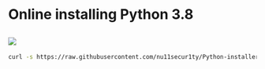 # Online installing Python 3.8
![](https://github.com/nu11secur1ty/Kali-Linux/blob/master/2019.4/Python3.8.0/shot/Screenshot%20from%202019-11-29%2014-04-19.png)
-----------------------------------------------------------------------------------------------------------
```bash
curl -s https://raw.githubusercontent.com/nu11secur1ty/Python-installer/master/3.8.0/inst3.8.sh | bash
```

